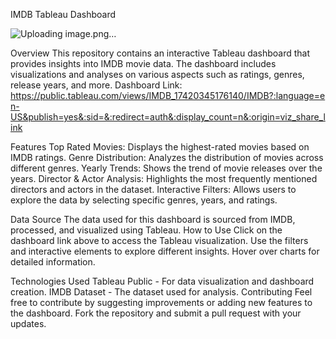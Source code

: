 IMDB Tableau Dashboard

![Uploading image.png…]()



Overview
This repository contains an interactive Tableau dashboard that provides insights into IMDB movie data. The dashboard includes visualizations and analyses on various aspects such as ratings, genres, release years, and more.
Dashboard Link:    https://public.tableau.com/views/IMDB_17420345176140/IMDB?:language=en-US&publish=yes&:sid=&:redirect=auth&:display_count=n&:origin=viz_share_link

Features
Top Rated Movies: Displays the highest-rated movies based on IMDB ratings.
Genre Distribution: Analyzes the distribution of movies across different genres.
Yearly Trends: Shows the trend of movie releases over the years.
Director & Actor Analysis: Highlights the most frequently mentioned directors and actors in the dataset.
Interactive Filters: Allows users to explore the data by selecting specific genres, years, and ratings.

Data Source
The data used for this dashboard is sourced from IMDB, processed, and visualized using Tableau.
How to Use
Click on the dashboard link above to access the Tableau visualization.
Use the filters and interactive elements to explore different insights.
Hover over charts for detailed information.

Technologies Used
Tableau Public - For data visualization and dashboard creation.
IMDB Dataset - The dataset used for analysis.
Contributing
Feel free to contribute by suggesting improvements or adding new features to the dashboard. Fork the repository and submit a pull request with your updates.
